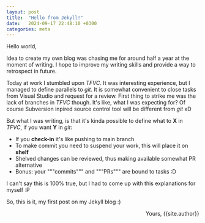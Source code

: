 ```yaml
---
layout: post
title:  "Hello from Jekyll!"
date:   2024-09-17 22:48:10 +0300
categories: meta
---
```

Hello world,

Idea to create my own blog was chasing me for around half a year at the moment of writing. 
I hope to improve my writing skills and provide a way to retrospect in future.

Today at work I stumbled upon *TFVC*. It was interesting experience, but I managed to define parallels to *git*.
It is somewhat convenient to close tasks from Visual Studio and request for a review. First thing to 
strike me was the lack of branches in *TFVC* though. It's like, what I was expecting for? Of course Subversion inpired
source control tool will be different from *git* xD

But what I was writing, is that it's kinda possible to define what to **X** in *TFVC*, if you want **Y** in *git*:
- If you **check-in** it's like pushing to main branch
- To make commit you need to suspend your work, this will place it on **shelf**
- Shelved changes can be reviewed, thus making available somewhat PR alternative
- Bonus: your """commits""" and """PRs""" are bound to tasks :D

I can't say this is 100% true, but I had to come up with this explanations for myself :P

So, this is it, my first post on my Jekyll blog :)
<div align="right">
  Yours, {{site.author}}
</div>